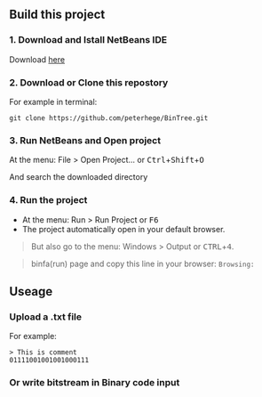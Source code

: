 

## Build this project

### 1. Download and Istall NetBeans IDE

Download [here](https://netbeans.org/)

### 2. Download or Clone this repostory

For example in terminal:

`git clone https://github.com/peterhege/BinTree.git`

### 3. Run NetBeans and Open project

At the menu: File > Open Project... or <kbd>Ctrl</kbd>+<kbd>Shift</kbd>+<kbd>O</kbd>

And search the downloaded directory

### 4. Run the project

- At the menu: Run > Run Project or <kbd>F6</kbd>
- The project automatically open in your default browser.

> But also go to the menu: Windows > Output or <kbd>CTRL</kbd>+<kbd>4</kbd>.

> binfa(run) page and copy this line in your browser: `Browsing:`

## Useage

### Upload a .txt file

For example:
```
> This is comment
01111001001001000111
```

### Or write bitstream in Binary code input
